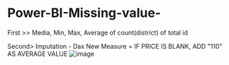 # Power-BI-Missing-value- 
First >>
Media, Min, Max, Average of count(district) of total id



Second> Imputation - Dax 
New Measure
= IF PRICE IS BLANK, ADD "110" AS AVERAGE VALUE 
![image](https://user-images.githubusercontent.com/65704118/226706581-1bc068d0-1d34-4a32-b310-5cdb9d058652.png)
